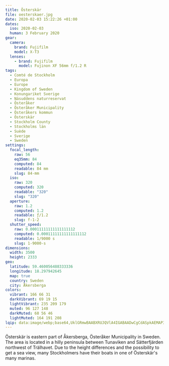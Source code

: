 ```yaml
---
title: Österskär
file: oesterskaer.jpg
date: 2020-02-03 15:22:26 +01:00
dates:
  iso: 2020-02-03
  human: 3 February 2020
gear:
  camera:
    brand: Fujifilm
    model: X-T3
  lenses:
    - brand: Fujifilm
      model: Fujinon XF 56mm f/1.2 R
tags:
  - Comté de Stockholm
  - Europa
  - Europe
  - Kingdom of Sweden
  - Konungariket Sverige
  - Näsuddens naturreservat
  - Österåker
  - Österåker Municipality
  - Österåkers kommun
  - Österskär
  - Stockholm County
  - Stockholms län
  - Suède
  - Sverige
  - Sweden
settings:
  focal_length:
    raw: 56
    eq35mm: 84
    computed: 84
    readable: 84 mm
    slug: 84-mm
  iso:
    raw: 320
    computed: 320
    readable: "320"
    slug: "320"
  aperture:
    raw: 1.2
    computed: 1.2
    readable: ƒ/1.2
    slug: f-1-2
  shutter_speed:
    raw: 0.00011111111111111112
    computed: 0.00011111111111111112
    readable: 1/9000 s
    slug: 1-9000-s
dimensions:
  width: 3500
  height: 2333
geo:
  latitude: 59.460056488333336
  longitude: 18.297942645
  map: true
  country: Sweden
  city: Åkersberga
colors:
  vibrant: 166 66 31
  darkVibrant: 69 19 15
  lightVibrant: 235 209 179
  muted: 96 127 148
  darkMuted: 68 56 46
  lightMuted: 164 191 208
lqip: data:image/webp;base64,UklGRmwBAABXRUJQVlA4IGABAADwCgCdASpkAEMAP3Gox1k0tz+vr5eKq/AuCWUAzgErKAVq00dArNIzTw7oxjmnqLvPmFeUlgDlf73u6Ys2QUqmwxkpSmnjbPleMlFsInQizOpeQuodZam/0/fuWqCL3kAApquP+Q/oE/Z2CAxGGjXqZekIkhHmZAnA/Yls+BljsBX2mbqNzU8u0lQArV51M75o4PqTVgpp/CoJqwKHG158U1ick6Lv7T1fCKqN8C7SvwQVpUkpyHM6sM1Qdt/QAD+OPz0aeTfxyuYGtLAiMUNiLtj46MjLAqDUj9BDJ9qm6AAYLsTQJcS+f+Jy1s7ABXCWh7SV38n/mPBDqn1hCZo5JxJ/olDWXBYLWGMoVQD758H8m2brPXCwBtqQw3/sqc1GXqgcyi0klPJcb846i7nicAsiU5CneyB0+HU3uOJef0dcSlbl8UMVTl+giu46ZTCcjJE4Z3RtJi2BHFhwAAAA
---
```


Österskär is eastern part of Åkersberga, Österåker Municipality in Sweden. The area is located in a hilly peninsula between Tunaviken and Sätterfjärden northwest of Trälhavet. Due to the height differences and the possibility to get a sea view, many Stockholmers have their boats in one of Österskär's many marinas.
